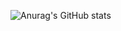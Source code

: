 ![Anurag's GitHub stats](https://github-readme-stats.vercel.app/api?username=YukiTominaga&count_private=true&theme=radical)
